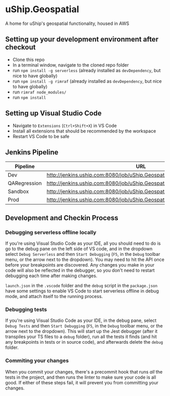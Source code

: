 # uShip.Geospatial

A home for uShip's geospatial functionality, housed in AWS

## Setting up your development environment after checkout

- Clone this repo
- In a terminal window, navigate to the cloned repo folder
- run `npm install -g serverless` (already installed as `devDependency`, but nice to have globally)
- run `npm install -g rimraf` (already installed as `devDependency`, but nice to have globally)
- run `rimraf node_modules/`
- run `npm install`

## Setting up Visual Studio Code

- Navigate to `Extensions` (`Ctrl+Shift+X`) in VS Code
- Install all extensions that should be recommended by the workspace
- Restart VS Code to be safe

## Jenkins Pipeline

| Pipeline | URL |
| --- | --- |
| Dev | http://jenkins.uship.com:8080/job/uShip.Geospatial/job/CI_and_Dev_Deploy/ |
| QARegression | http://jenkins.uship.com:8080/job/uShip.Geospatial/job/QARegression_Deploy/ |
| Sandbox | http://jenkins.uship.com:8080/job/uShip.Geospatial/job/Sandbox_Deploy/ |
| Prod | http://jenkins.uship.com:8080/job/uShip.Geospatial/job/Production_Deploy/ |

## Development and Checkin Process

### Debugging serverless offline locally

If you're using Visual Studio Code as your IDE, all you should need to do is go to the debug pane on the left side of VS code, and in the dropdown select `Debug Serverless` and then `Start Debugging` (`F5`, in the `Debug` toolbar menu, or the arrow next to the dropdown). You may need to hit the API once before your breakpoints are discovered. Any changes you make in your code will also be reflected in the debugger, so you don't need to restart debugging each time after making changes.

`launch.json` in the `.vscode` folder and the `debug` script in the `package.json` have some settings to enable VS Code to start serverless offline in debug mode, and attach itself to the running process.

### Debugging tests

If you're using Visual Studio Code as your IDE, in the debug pane, select `Debug Tests` and then `Start Debugging` (`F5`, in the `Debug` toolbar menu, or the arrow next to the dropdown). This will start up the Jest debugger (after it transpiles your TS files to a `debug` folder), run all the tests it finds (and hit any breakpoints in tests or in source code), and afterwards delete the `debug` folder.

### Commiting your changes

When you commit your changes, there's a precommit hook that runs _all_ the tests in the project, and then runs the linter to make sure your code is all good. If either of these steps fail, it will prevent you from committing your changes.
